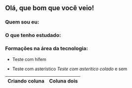## Olá, que bom que você veio!

### Quem sou eu:

### O que tenho estudado:

### Formações na área da tecnologia:

- Teste com hífem

* Teste com asterístico
*Teste com asteritico colado* e sem

| Criando coluna | Coluna dois |
| --- | --- |
